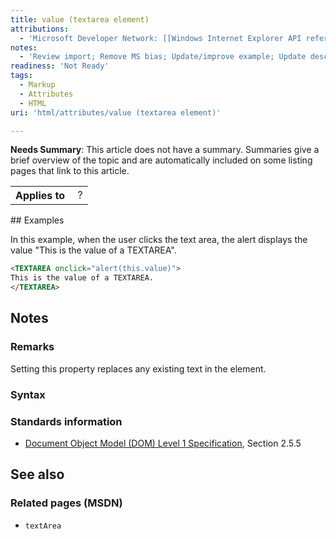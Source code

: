 ```yaml
---
title: value (textarea element)
attributions:
  - 'Microsoft Developer Network: [[Windows Internet Explorer API reference](http://msdn.microsoft.com/en-us/library/ie/hh828809%28v=vs.85%29.aspx) Article]'
notes:
  - 'Review import; Remove MS bias; Update/improve example; Update descriptions; Fix lists & compatibility info'
readiness: 'Not Ready'
tags:
  - Markup
  - Attributes
  - HTML
uri: 'html/attributes/value (textarea element)'

---
```

**Needs Summary**: This article does not have a summary. Summaries give a brief overview of the topic and are automatically included on some listing pages that link to this article.

<table class="wikitable">
<tr>
<th>
Applies to

</th>
<td>
 ?

</td>
</tr>
</table>
## <span>Examples</span>

In this example, when the user clicks the text area, the alert displays the value "This is the value of a TEXTAREA".

``` html
<TEXTAREA onclick="alert(this.value)">
This is the value of a TEXTAREA.
</TEXTAREA>
```

## <span>Notes</span>

### <span>Remarks</span>

Setting this property replaces any existing text in the element.

### <span>Syntax</span>

### <span>Standards information</span>

-   [Document Object Model (DOM) Level 1 Specification](http://go.microsoft.com/fwlink/p/?linkid=161725), Section 2.5.5

## <span>See also</span>

### <span>Related pages (MSDN)</span>

-   `textArea`
